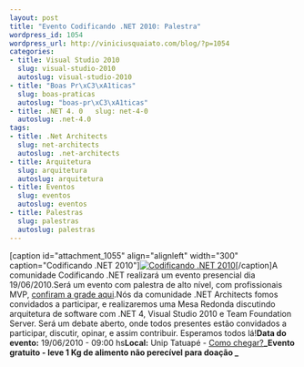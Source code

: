 ```yaml
--- 
layout: post
title: "Evento Codificando .NET 2010: Palestra"
wordpress_id: 1054
wordpress_url: http://viniciusquaiato.com/blog/?p=1054
categories: 
- title: Visual Studio 2010
  slug: visual-studio-2010
  autoslug: visual-studio-2010
- title: "Boas Pr\xC3\xA1ticas"
  slug: boas-praticas
  autoslug: "boas-pr\xC3\xA1ticas"
- title: .NET 4. 0   slug: net-4-0
  autoslug: .net-4.0
tags: 
- title: .Net Architects
  slug: net-architects
  autoslug: .net-architects
- title: Arquitetura
  slug: arquitetura
  autoslug: arquitetura
- title: Eventos
  slug: eventos
  autoslug: eventos
- title: Palestras
  slug: palestras
  autoslug: palestras
---
```

[caption id="attachment_1055" align="alignleft" width="300" caption="Codificando .NET 2010"][![Codificando .NET 2010](http://viniciusquaiato.com/images_posts/codificando-300x83.png "Codificando .NET 2010")](http://viniciusquaiato.com/images_posts/codificando.png)[/caption]A comunidade Codificando .NET realizará um evento presencial dia 19/06/2010.Será um evento com palestra de alto nível, com profissionais MVP, [confiram a grade aqui](http://www.codificandomagazine.net/codificando2010/Grade.aspx).Nós da comunidade .NET Architects fomos convidados a participar, e realizaremos uma Mesa Redonda discutindo arquitetura de software com .NET 4, Visual Studio 2010 e Team Foundation Server. Será um debate aberto, onde todos presentes estão convidados a participar, discutir, opinar, e assim contribuir. Esperamos todos lá!**Data do evento:** 19/06/2010 - 09:00 hs**Local:** Unip Tatuapé - [Como chegar?](http://www.codificandomagazine.net/codificando2010/Local.aspx)**_Evento gratuito - leve 1 Kg de alimento não perecível para doação _**
